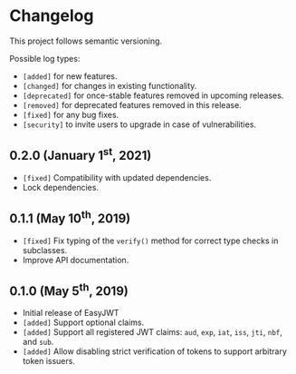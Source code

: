 # Changelog

This project follows semantic versioning.

Possible log types:

* `[added]` for new features.
* `[changed]` for changes in existing functionality.
* `[deprecated]` for once-stable features removed in upcoming releases.
* `[removed]` for deprecated features removed in this release.
* `[fixed]` for any bug fixes.
* `[security]` to invite users to upgrade in case of vulnerabilities.

## 0.2.0 (January 1<sup>st</sup>, 2021)
 * `[fixed]` Compatibility with updated dependencies.
 * Lock dependencies.

## 0.1.1 (May 10<sup>th</sup>, 2019)
 * `[fixed]` Fix typing of the `verify()` method for correct type checks in subclasses.
 * Improve API documentation.

## 0.1.0 (May 5<sup>th</sup>, 2019)

 * Initial release of EasyJWT
 * `[added]` Support optional claims.
 * `[added]` Support all registered JWT claims: `aud`, `exp`, `iat`, `iss`, `jti`, `nbf`, and `sub`.
 * `[added]` Allow disabling strict verification of tokens to support arbitrary token issuers.
